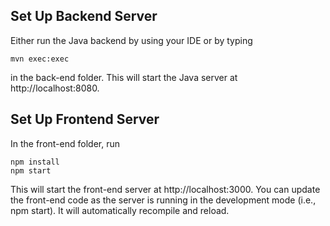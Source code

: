 ## Set Up Backend Server ##
Either run the Java backend by using your IDE or by typing 

```
mvn exec:exec
```
in the back-end folder. This will start the Java server at http://localhost:8080.

## Set Up Frontend Server ##
In the front-end folder, run

```
npm install
npm start
```

This will start the front-end server at http://localhost:3000. You can update the front-end code as the server is running in the development mode (i.e., npm start). It will automatically recompile and reload.

